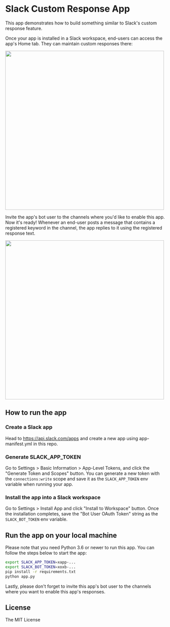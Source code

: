 # Slack Custom Response App

This app demonstrates how to build something similar to Slack's custom response feature.

Once your app is installed in a Slack workspace, end-users can access the app's Home tab.
They can maintain custom responses there:

<img src="https://user-images.githubusercontent.com/19658/267919329-a9c1c4a5-0e64-477f-a056-b985adf182b2.gif" width=500 />

Invite the app's bot user to the channels where you'd like to enable this app.
Now it's ready!
Whenever an end-user posts a message that contains a registered keyword in the channel, the app replies to it using the registered response text.

<img src="https://user-images.githubusercontent.com/19658/267919397-d177ba9f-9975-46ce-b100-8f22ed6eef5a.gif" width=500 />

## How to run the app

### Create a Slack app

Head to https://api.slack.com/apps and create a new app using app-manifest.yml in this repo.

### Generate SLACK_APP_TOKEN

Go to Settings > Basic Information > App-Level Tokens, and click the "Generate Token and Scopes" button.
You can generate a new token with the `connections:write` scope and save it as the `SLACK_APP_TOKEN` env variable when running your app.

### Install the app into a Slack workspace

Go to Settings > Install App and click "Install to Workspace" button.
Once the installation completes, save the "Bot User OAuth Token" string as the `SLACK_BOT_TOKEN` env variable.

## Run the app on your local machine

Please note that you need Python 3.6 or newer to run this app.
You can follow the steps below to start the app:

```bash
export SLACK_APP_TOKEN=xapp-...
export SLACK_BOT_TOKEN=xoxb-...
pip install -r requirements.txt
python app.py
```

Lastly, please don't forget to invite this app's bot user to the channels where you want to enable this app's responses.

## License

The MIT License
